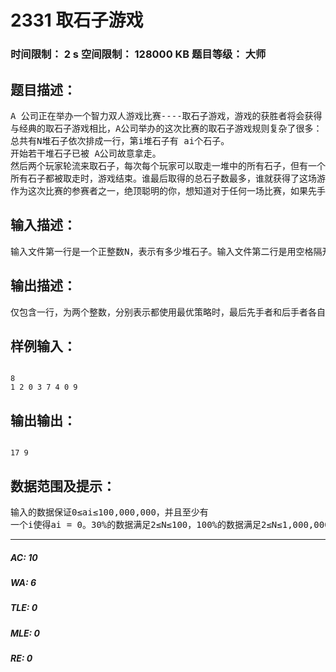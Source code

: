 # 2331 取石子游戏   
### 时间限制： 2 s     空间限制： 128000 KB     题目等级： 大师  
## 题目描述：  

<pre>
A 公司正在举办一个智力双人游戏比赛----取石子游戏，游戏的获胜者将会获得 A 公司提供的丰厚奖金，因此吸引了来自全国各地的许多聪明的选手前来参加比赛。   
与经典的取石子游戏相比，A公司举办的这次比赛的取石子游戏规则复杂了很多：   
总共有N堆石子依次排成一行，第i堆石子有 ai个石子。   
开始若干堆石子已被 A公司故意拿走。   
然后两个玩家轮流来取石子，每次每个玩家可以取走一堆中的所有石子，但有一个限制条件：一个玩家若要取走一堆石子，则与这堆石子相邻的某堆石子已被取走(之前被某个玩家取走或开始被A公司故意拿走)。注意：第 1堆石子只与第 2堆石子相邻，第N堆石子只与第N-1堆石子相邻，其余的第 i堆石子与第i-1堆和第 i+1 堆石子相邻。   
所有石子都被取走时，游戏结束。谁最后取得的总石子数最多，谁就获得了这场游戏的胜利。   
作为这次比赛的参赛者之一，绝顶聪明的你，想知道对于任何一场比赛，如果先手者和后手者都使用最优的策略，最后先手者和后手者分别能够取得的总石子数分别是多少。
</pre>
  
  
## 输入描述：  

<pre>
输入文件第一行是一个正整数N，表示有多少堆石子。输入文件第二行是用空格隔开的N个非负整数a1, a2, …, aN，其中ai表示第i堆石子有多少个石子，ai = 0表示第i堆石子开始被A公司故意拿走。
</pre>
  
  
## 输出描述：  

<pre>
仅包含一行，为两个整数，分别表示都使用最优策略时，最后先手者和后手者各自能够取得的总石子数，并且两个整数间用一个空格隔开。
</pre>
  
  
## 样例输入：  

<pre><code>
8   
1 2 0 3 7 4 0 9
</code></pre>
  
  
## 输出输出：  

<pre><code>
17 9 
</code></pre>
  
  
## 数据范围及提示：  

<pre>
输入的数据保证0≤ai≤100,000,000，并且至少有  
一个i使得ai = 0。30%的数据满足2≤N≤100，100%的数据满足2≤N≤1,000,000。
</pre>
  
  
***  

##### AC: 10  
##### WA: 6  
##### TLE: 0  
##### MLE: 0  
##### RE: 0  

